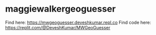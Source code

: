 # maggiewalkergeoguesser

Find here: https://mwgeoguesser.deveshkumar.repl.co
Find code here: https://replit.com/@DeveshKumar/MWGeoGuesser
